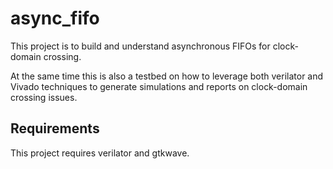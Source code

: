 # async_fifo

This project is to build and understand asynchronous FIFOs for clock-domain crossing. 

At the same time this is also a testbed on how to leverage both verilator and Vivado techniques to generate simulations and reports on
clock-domain crossing issues.

## Requirements

This project requires verilator and gtkwave.